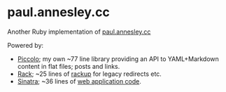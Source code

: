 paul.annesley.cc
================

Another Ruby implementation of [paul.annesley.cc][1]

Powered by:

  * [Piccolo][2]; my own ~77 line library providing an API to YAML+Markdown content in flat files; posts and links.
  * [Rack][3]; ~25 lines of [rackup][4] for legacy redirects etc.
  * [Sinatra][5]; ~36 lines of [web application code][6].


  [1]: http://paul.annesley.cc/
  [2]: http://github.com/pda/pacc-piccolo/blob/master/piccolo.rb
  [3]: http://rack.rubyforge.org/
  [4]: http://github.com/pda/pacc-piccolo/blob/master/config.ru
  [5]: http://www.sinatrarb.com/
  [6]: http://github.com/pda/pacc-piccolo/blob/master/pacc.rb
